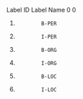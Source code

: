 Label ID    Label Name
0              0
1.             B-PER
2.             I-PER
3.             B-ORG
4.             I-ORG
5.             B-LOC
6.             I-LOC